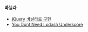 #### 바닐라
- [jQuery 바닐라로 구현](http://youmightnotneedjquery.com/)
- [You Dont Need Lodash Underscore](https://github.com/you-dont-need/You-Dont-Need-Lodash-Underscore)